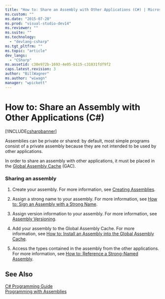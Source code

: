 ```yaml
---
title: "How to: Share an Assembly with Other Applications (C#) | Microsoft Docs"
ms.custom: ""
ms.date: "2015-07-20"
ms.prod: "visual-studio-dev14"
ms.reviewer: ""
ms.suite: ""
ms.technology: 
  - "devlang-csharp"
ms.tgt_pltfrm: ""
ms.topic: "article"
dev_langs: 
  - "CSharp"
ms.assetid: c30e972b-1693-4e05-b115-c31831fdf9f2
caps.latest.revision: 3
author: "BillWagner"
ms.author: "wiwagn"
manager: "wpickett"
---
```

# How to: Share an Assembly with Other Applications (C#)
[!INCLUDE[csharpbanner](../../../../csharp/includes/csharpbanner.md)]

Assemblies can be private or shared: by default, most simple programs consist of a private assembly because they are not intended to be used by other applications.  
  
 In order to share an assembly with other applications, it must be placed in the [Global Assembly Cache](../Topic/Global%20Assembly%20Cache.md) (GAC).  
  
### Sharing an assembly  
  
1.  Create your assembly. For more information, see [Creating Assemblies](../Topic/Creating%20Assemblies.md).  
  
2.  Assign a strong name to your assembly. For more information, see [How to: Sign an Assembly with a Strong Name](../Topic/How%20to:%20Sign%20an%20Assembly%20with%20a%20Strong%20Name.md).  
  
3.  Assign version information to your assembly. For more information, see [Assembly Versioning](../Topic/Assembly%20Versioning.md).  
  
4.  Add your assembly to the Global Assembly Cache. For more information, see [How to: Install an Assembly into the Global Assembly Cache](../Topic/How%20to:%20Install%20an%20Assembly%20into%20the%20Global%20Assembly%20Cache.md).  
  
5.  Access the types contained in the assembly from the other applications. For more information, see [How to: Reference a Strong-Named Assembly](../Topic/How%20to:%20Reference%20a%20Strong-Named%20Assembly.md).  
  
## See Also  
 [C# Programming Guide](../../../../csharp/programming-guide/index.md)   
 [Programming with Assemblies](../Topic/Programming%20with%20Assemblies.md)